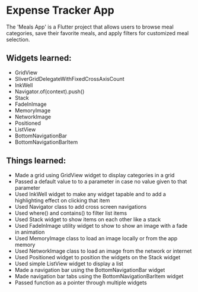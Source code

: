 # Expense Tracker App

The 'Meals App' is a Flutter project that allows users to browse meal categories, save their favorite meals, and apply filters for customized meal selection.

## Widgets learned:

- GridView
- SliverGridDelegateWithFixedCrossAxisCount
- InkWell
- Navigator.of(context).push()
- Stack
- FadeInImage
- MemoryImage
- NetworkImage
- Positioned
- ListView
- BottomNavigationBar
- BottomNavigationBarItem

## Things learned:

- Made a grid using GridView widget to display categories in a grid
- Passed a default value to to a parameter in case no value given to that parameter
- Used InkWell widget to make any widget tapable and to add a highlighting effect on clicking that item
- Used Navigator class to add cross screen navigations
- Used where() and contains() to filter list items
- Used Stack widget to show items on each other like a stack
- Used FadeInImage utility widget to show to show an image with a fade in animation
- Used MemoryImage class to load an image locally or from the app memory
- Used NetworkImage class to load an image from the network or internet
- Used Positioned widget to position the widgets on the Stack widget
- Used simple ListView widget to display a list
- Made a navigation bar using the BottomNavigationBar widget
- Made navigation bar tabs using the BottomNavigationBarItem widget
- Passed function as a pointer through multiple widgets
